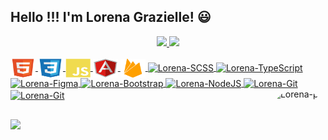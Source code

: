 ## Hello !!! I'm Lorena Grazielle! :smiley:

  <div align="center">
  <a href="https://github.com/lorenagrazy">
  <img height="170em" src="https://github-readme-stats.vercel.app/api?username=lorenagrazy&show_icons=true&theme=dracula&include_all_commits=true&count_private=true"/>
  <img height="170em" src="https://github-readme-stats.vercel.app/api/top-langs/?username=lorenagrazy&layout=compact&langs_count=7&theme=dracula"/>
 
  <div align="left" style="display: inline_block" margin="0" pading="0"> <br>
  <img align="center" alt="Lorena-HTML" height="30" width="40" src="https://raw.githubusercontent.com/devicons/devicon/master/icons/html5/html5-original.svg">
  <img align="center" alt="Lorena-CSS" height="30" width="40" src="https://raw.githubusercontent.com/devicons/devicon/master/icons/css3/css3-original.svg">
  <img align="center" alt="Lorena-Js" height="30" width="40" src="https://raw.githubusercontent.com/devicons/devicon/master/icons/javascript/javascript-plain.svg">
  <img align="center" alt="Lorena-Angular" height="30" width="40" src="https://raw.githubusercontent.com/devicons/devicon/1119b9f84c0290e0f0b38982099a2bd027a48bf1/icons/angularjs/angularjs-original.svg">
    <img align="center" alt="Lorena-FireBase" height="30" width="40" src="https://raw.githubusercontent.com/devicons/devicon/1119b9f84c0290e0f0b38982099a2bd027a48bf1/icons/firebase/firebase-plain.svg">
     <img align="center" alt="Lorena-SCSS" height="30" width="40" src="https://www.svgrepo.com/show/439306/sass.svg">
    <img align="center" alt="Lorena-TypeScript" height="30" width="40" src="https://www.svgrepo.com/show/439022/typescript.svg">
    <img align="center" alt="Lorena-Figma" height="30" width="40" src="https://www.svgrepo.com/show/452202/figma.svg">
    <img align="center" alt="Lorena-Bootstrap" height="30" width="40" src="https://www.svgrepo.com/show/353498/bootstrap.svg">
    <img align="center" alt="Lorena-NodeJS" height="30" width="40" src="https://www.svgrepo.com/show/303266/nodejs-icon-logo.svg">
    <img align="center" alt="Lorena-Git" height="30" width="40" src="https://www.svgrepo.com/show/452210/git.svg">
    <img align="center" alt="Lorena-Git" height="30" width="40" src="https://www.svgrepo.com/show/452129/vs-code.svg">
    
    
   
   
    
    
    
  <img align="right" alt="Lorena-pic" height="150" style="border-radius:50px;" src="https://media4.giphy.com/media/WUlplcMpOCEmTGBtBW/200w.webp?cid=ecf05e471gy5qvegyxu4mfnfikzvb9jrokltc0v3t9v1c449&rid=200w.webp&ct=s">
</div>
    
     
  
  
  
  ##
    
<div align="left"> 
 
  <a href="https://www.linkedin.com/in/lorena-silva-020721121/" target="_blank"><img src="https://img.shields.io/badge/-LinkedIn-%230077B5?style=for-the-badge&logo=linkedin&logoColor=white" target="_blank"></a> 
 

